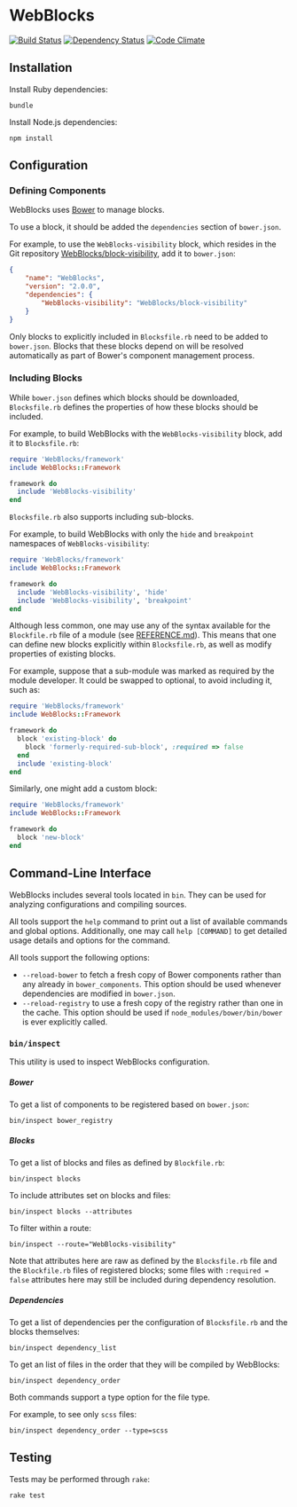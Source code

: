 # WebBlocks

[![Build Status](https://travis-ci.org/WebBlocks/WebBlocks.png)](https://travis-ci.org/WebBlocks/WebBlocks) [![Dependency Status](https://gemnasium.com/WebBlocks/WebBlocks.png)](https://gemnasium.com/WebBlocks/WebBlocks) [![Code Climate](https://codeclimate.com/github/WebBlocks/WebBlocks.png)](https://codeclimate.com/github/WebBlocks/WebBlocks)

## Installation

Install Ruby dependencies:

```
bundle
```

Install Node.js dependencies:

```
npm install
```

## Configuration

### Defining Components

WebBlocks uses [Bower](http://bower.io) to manage blocks.

To use a block, it should be added the `dependencies` section of `bower.json`.

For example, to use the `WebBlocks-visibility` block, which resides in the Git repository [WebBlocks/block-visibility](`https://github.com/WebBlocks/block-visibility`), add it to `bower.json`:

```json
{
    "name": "WebBlocks",
    "version": "2.0.0",
    "dependencies": {
        "WebBlocks-visibility": "WebBlocks/block-visibility"
    }
}
```

Only blocks to explicitly included in `Blocksfile.rb` need to be added to `bower.json`. Blocks that these blocks depend on will be resolved automatically as part of Bower's component management process.

### Including Blocks

While `bower.json` defines which blocks should be downloaded, `Blocksfile.rb` defines the properties of how these blocks should be included.

For example, to build WebBlocks with the `WebBlocks-visibility` block, add it to `Blocksfile.rb`:

```ruby
require 'WebBlocks/framework'
include WebBlocks::Framework

framework do
  include 'WebBlocks-visibility'
end
```

`Blocksfile.rb` also supports including sub-blocks.

For example, to build WebBlocks with only the `hide` and `breakpoint` namespaces of `WebBlocks-visibility`:

```ruby
require 'WebBlocks/framework'
include WebBlocks::Framework

framework do
  include 'WebBlocks-visibility', 'hide'
  include 'WebBlocks-visibility', 'breakpoint'
end
```

Although less common, one may use any of the syntax available for the `Blockfile.rb` file of a module (see [REFERENCE.md](REFERENCE.md)). This means that one can define new blocks explicitly within `Blocksfile.rb`, as well as modify properties of existing blocks.

For example, suppose that a sub-module was marked as required by the module developer. It could be swapped to optional, to avoid including it, such as:

```ruby
require 'WebBlocks/framework'
include WebBlocks::Framework

framework do
  block 'existing-block' do
    block 'formerly-required-sub-block', :required => false
  end
  include 'existing-block'
end
```

Similarly, one might add a custom block:

```ruby
require 'WebBlocks/framework'
include WebBlocks::Framework

framework do
  block 'new-block'
end
```

## Command-Line Interface

WebBlocks includes several tools located in `bin`. They can be used for analyzing configurations and compiling sources.

All tools support the `help` command to print out a list of available commands and global options. Additionally, one may call `help [COMMAND]` to get detailed usage details and options for the command.

All tools support the following options:

* `--reload-bower` to fetch a fresh copy of Bower components rather than any already in `bower_components`. This option should be used whenever dependencies are modified in `bower.json`.
* `--reload-registry` to use a fresh copy of the registry rather than one in the cache. This option should be used if `node_modules/bower/bin/bower` is ever explicitly called.

### `bin/inspect`

This utility is used to inspect WebBlocks configuration.

##### Bower

To get a list of components to be registered based on `bower.json`:

```
bin/inspect bower_registry
```

##### Blocks

To get a list of blocks and files as defined by `Blockfile.rb`:

```
bin/inspect blocks
```

To include attributes set on blocks and files:

```
bin/inspect blocks --attributes
```

To filter within a route:

```
bin/inspect --route="WebBlocks-visibility"
```

Note that attributes here are raw as defined by the `Blocksfile.rb` file and the `Blockfile.rb` files of registered blocks; some files with `:required = false` attributes here may still be included during dependency resolution.

##### Dependencies

To get a list of dependencies per the configuration of `Blocksfile.rb` and the blocks themselves:

```
bin/inspect dependency_list
```

To get an list of files in the order that they will be compiled by WebBlocks:

```
bin/inspect dependency_order
```

Both commands support a type option for the file type.

For example, to see only `scss` files:

```
bin/inspect dependency_order --type=scss
```

## Testing

Tests may be performed through `rake`:

```
rake test
```
